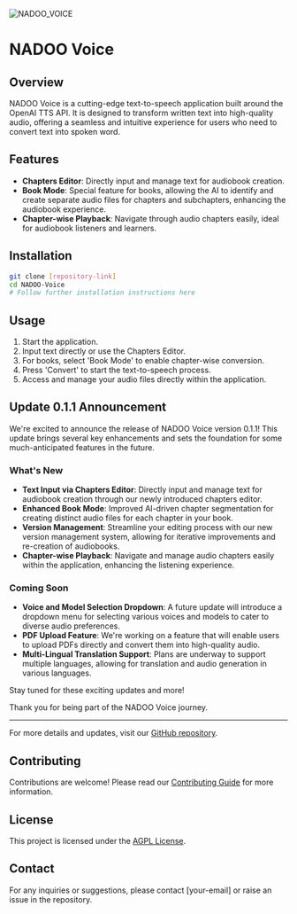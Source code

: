 ![NADOO_VOICE](https://github.com/NADOOITChristophBa/NADOO-Voice/assets/106314951/5150754b-656d-4b47-a4df-14801e131655)

# NADOO Voice

## Overview
NADOO Voice is a cutting-edge text-to-speech application built around the OpenAI TTS API. It is designed to transform written text into high-quality audio, offering a seamless and intuitive experience for users who need to convert text into spoken word.

## Features
- **Chapters Editor**: Directly input and manage text for audiobook creation.
- **Book Mode**: Special feature for books, allowing the AI to identify and create separate audio files for chapters and subchapters, enhancing the audiobook experience.
- **Chapter-wise Playback**: Navigate through audio chapters easily, ideal for audiobook listeners and learners.

## Installation

```bash
git clone [repository-link]
cd NADOO-Voice
# Follow further installation instructions here
```

## Usage

1. Start the application.
2. Input text directly or use the Chapters Editor.
3. For books, select 'Book Mode' to enable chapter-wise conversion.
4. Press 'Convert' to start the text-to-speech process.
5. Access and manage your audio files directly within the application.

## Update 0.1.1 Announcement

We're excited to announce the release of NADOO Voice version 0.1.1! This update brings several key enhancements and sets the foundation for some much-anticipated features in the future.

### What's New

- **Text Input via Chapters Editor**: Directly input and manage text for audiobook creation through our newly introduced chapters editor.
- **Enhanced Book Mode**: Improved AI-driven chapter segmentation for creating distinct audio files for each chapter in your book.
- **Version Management**: Streamline your editing process with our new version management system, allowing for iterative improvements and re-creation of audiobooks.
- **Chapter-wise Playback**: Navigate and manage audio chapters easily within the application, enhancing the listening experience.

### Coming Soon

- **Voice and Model Selection Dropdown**: A future update will introduce a dropdown menu for selecting various voices and models to cater to diverse audio preferences.
- **PDF Upload Feature**: We're working on a feature that will enable users to upload PDFs directly and convert them into high-quality audio.
- **Multi-Lingual Translation Support**: Plans are underway to support multiple languages, allowing for translation and audio generation in various languages.

Stay tuned for these exciting updates and more!

Thank you for being part of the NADOO Voice journey.

---

For more details and updates, visit our [GitHub repository](https://github.com/NADOOITChristophBa/NADOO-Voice).

## Contributing

Contributions are welcome! Please read our [Contributing Guide](CONTRIBUTING.md) for more information.

## License

This project is licensed under the [AGPL License](LICENSE).

## Contact

For any inquiries or suggestions, please contact [your-email] or raise an issue in the repository.
